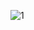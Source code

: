 ![1](https://github.com/sarrasoussia/Calculatrice/assets/52163754/74902d6a-6ee9-405e-a664-46a1ceaee660)
